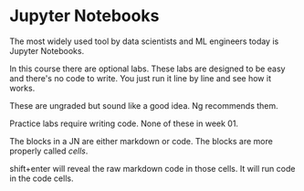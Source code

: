 # Jupyter Notebooks

The most widely used tool by data scientists and ML engineers today is Jupyter Notebooks.

In this course there are optional labs. These labs are designed to be easy and there's no code to write. You just run it line by line and see how it works. 

These are ungraded but sound like a good idea. Ng recommends them.

Practice labs require writing code. None of these in week 01.

The blocks in a JN are either markdown or code. The blocks are more properly called *cells*. 

shift+enter will reveal the raw markdown code in those cells. It will run code in the code cells. 

